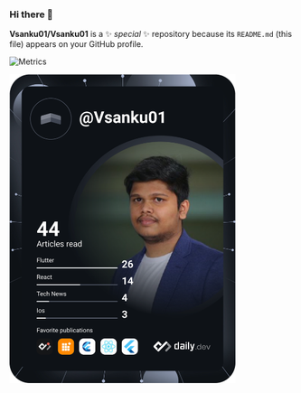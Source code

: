 ### Hi there 👋


**Vsanku01/Vsanku01** is a ✨ _special_ ✨ repository because its `README.md` (this file) appears on your GitHub profile.

<!-- 
Here are some ideas to get you started:

- 🔭 I’m currently working on #hashinfluencer
- 🌱 I’m currently learning Svelte JS
- 👯 I’m looking to collaborate on ...
- 🤔 I’m looking for help with ...
- 💬 Ask me about JS
- 📫 How to reach me: ...
- 😄 Pronouns: Hi
- ⚡ Fun fact: ...
 -->

![Metrics](https://metrics.lecoq.io/Vsanku01?template=classic&introduction=1&projects=1&achievements=1&isocalendar=1&isocalendar.duration=half-year&introduction.title=true&projects.limit=4&projects.descriptions=false&achievements.threshold=C&achievements.secrets=true&achievements.display=detailed&achievements.limit=0&config.timezone=Asia%2FCalcutta)


<a href="https://app.daily.dev/DailyDevTips"><img src="https://github.com/Vsanku01/Vsanku01/blob/main/devcard.svg" width="400" alt="Vishnu's Dev Card"/></a>

